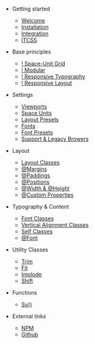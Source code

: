 - Getting started
  - [Welcome](getting-started/welcome.md)
  - [Installation](getting-started/installation.md)
  - [Integration](getting-started/integration.md)
  - [ITCSS](getting-started/itcss.md)

- Base principles
  - [! Space-Unit Grid](base-principles/space-unit-grid.md)
  - [! Modular](base-principles/modular.md)
  - [! Responsive Typography](base-principles/responsive-typography.md)
  - [! Responsive Layout](base-principles/responsive-layout.md)
  
- Settings
  - [Viewports](settings/viewports.md)
  - [Space Units](settings/space-units.md)
  - [Layout Presets](settings/layout-presets.md)
  - [Fonts](settings/fonts.md)
  - [Font Presets](settings/font-presets.md)
  - [Support & Legacy Browers](settings/support-legacy.md)

- Layout
  - [Layout Classes](layout/layout-classes.md)
  - [@Margins](layout/margin.md)
  - [@Paddings](layout/padding.md)
  - [@Positions](layout/position.md)
  - [@Width & @Height](layout/width-height.md)
  - [@Custom Properties](layout/property.md)
  
- Typography & Content 
  - [Font Classes](typography/font-classes.md)
  - [Vertical Alignment Classes](typography/vertical-alignments.md)
  - [Self Classes](typography/self-classes.md)
  - [@Font](typography/font-mixins.md)
  
- Utility Classes
  - [Trim](utility-classes/trim.md)
  - [Fit](utility-classes/fit.md)
  - [Implode](utility-classes/implode.md)
  - [Shift](utility-classes/shift.md)

- Functions
  - [Su()](functions/su.md) 
   
- External links
  - [NPM](https://www.npmjs.com/package/spaceframework)
  - [Github](https://github.com/HarwinBorger/SpaceFramework)